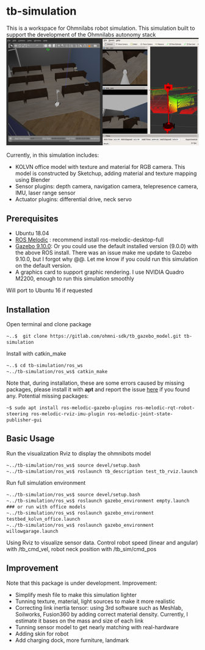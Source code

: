 # tb-simulation
This is a workspace for Ohmnilabs robot simulation. This simulation built to support the development of the Ohmnilabs autonomy stack
![tb-simulation](docs/figures/tb_simulation.png)

Currently, in this simulation includes:
* KOLVN office model with texture and material for RGB camera. This model is constructed by Sketchup, adding material and texture mapping using Blender
* Sensor plugins: depth camera, navigation camera, telepresence camera, IMU, laser range sensor
* Actuator plugins: differential drive, neck servo

## Prerequisites
* Ubuntu 18.04
* [ROS Melodic](http://wiki.ros.org/melodic/Installation/Ubuntu) : recommend install ros-melodic-desktop-full
* [Gazebo 9.10.0](http://gazebosim.org/tutorials?tut=install_ubuntu&cat=install#Defaultinstallation:one-liner): Or you could use the default installed version (9.0.0) with the above ROS install. 
There was an issue make me update to Gazebo 9.10.0, but I forgot why @@. Let me know if you could run this simulation on the default version.
* A graphics card to support graphic rendering. I use NVIDIA Quadro M2200, enough to run this simulation smoothly

Will port to Ubuntu 16 if requested

## Installation
Open terminal and clone package

```
~..$  git clone https://gitlab.com/ohmni-sdk/tb_gazebo_model.git tb-simulation
```
Install with catkin_make
```
~..$ cd tb-simulation/ros_ws
~../tb-simulation/ros_ws$ catkin_make 
```

Note that, during installation, these are some errors caused by missing packages, please install it with **apt** and report the issue [here](https://gitlab.com/ohmni-sdk/tb_gazebo_model/-/issues) if you found any. 
Potential missing packages:
```
~$ sudo apt install ros-melodic-gazebo-plugins ros-melodic-rqt-robot-steering ros-melodic-rviz-imu-plugin ros-melodic-joint-state-publisher-gui
```
## Basic Usage
Run the visualization Rviz to display the ohmnibots model
```
~../tb-simulation/ros_ws$ source devel/setup.bash
~../tb-simulation/ros_ws$ roslaunch tb_description test_tb_rviz.launch
```

Run full simulation environment
```
~../tb-simulation/ros_ws$ source devel/setup.bash
~../tb-simulation/ros_ws$ roslaunch gazebo_environment empty.launch
### or run with office models 
~../tb-simulation/ros_ws$ roslaunch gazebo_environment testbed_kolvn_office.launch
~../tb-simulation/ros_ws$ roslaunch gazebo_environment willowgarage.launch
```
Using Rviz to visualize sensor data. Control robot speed (linear and angular) with /tb_cmd_vel, robot neck position with /tb_sim/cmd_pos

## Improvement
Note that this package is under development. Improvement:
* Simplify mesh file to make this simulation lighter
* Tunning texture, material, light sources to make it more realistic
* Correcting link inertia tensor: using 3rd software such as Meshlab, Soilworks, Fusion360 by adding correct material density. Currently, I estimate it bases on the mass and size of each link
* Tunning sensor model to get nearly matching with real-hardware
* Adding skin for robot
* Add charging dock, more furniture, landmark

